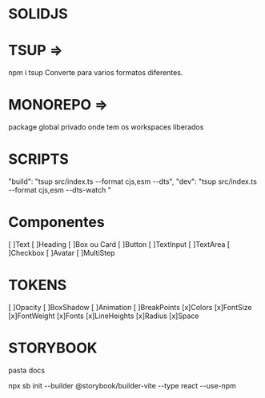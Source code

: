 # SOLIDJS

# TSUP => 
npm i tsup 
Converte para varios formatos diferentes.

# MONOREPO =>
package global privado onde tem os workspaces liberados

# SCRIPTS

"build": "tsup src/index.ts --format cjs,esm --dts",
"dev": "tsup src/index.ts --format cjs,esm --dts-watch "

# Componentes

[ ]Text
[ ]Heading
[ ]Box ou Card
[ ]Button
[ ]TextInput
[ ]TextArea
[ ]Checkbox
[ ]Avatar
[ ]MultiStep

# TOKENS

[ ]Opacity
[ ]BoxShadow
[ ]Animation
[ ]BreakPoints
[x]Colors
[x]FontSize
[x]FontWeight
[x]Fonts
[x]LineHeights
[x]Radius
[x]Space

# STORYBOOK
pasta docs

npx sb init --builder @storybook/builder-vite --type react --use-npm


